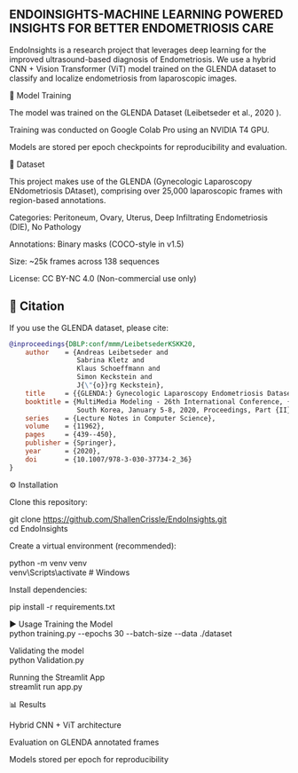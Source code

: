 ## **ENDOINSIGHTS-MACHINE LEARNING POWERED INSIGHTS FOR  BETTER ENDOMETRIOSIS  CARE**

EndoInsights is a research project that leverages deep learning for the improved ultrasound-based diagnosis of Endometriosis.
We use a hybrid CNN + Vision Transformer (ViT) model trained on the GLENDA dataset to classify and localize endometriosis from laparoscopic images.

🚀 Model Training

The model was trained on the GLENDA Dataset (Leibetseder et al., 2020
).

Training was conducted on Google Colab Pro using an NVIDIA T4 GPU.

Models are stored per epoch checkpoints for reproducibility and evaluation.

📂 Dataset

This project makes use of the GLENDA (Gynecologic Laparoscopy ENdometriosis DAtaset), comprising over 25,000 laparoscopic frames with region-based annotations.

Categories: Peritoneum, Ovary, Uterus, Deep Infiltrating Endometriosis (DIE), No Pathology

Annotations: Binary masks (COCO-style in v1.5)

Size: ~25k frames across 138 sequences

License: CC BY-NC 4.0
 (Non-commercial use only)

## 📑 Citation

If you use the GLENDA dataset, please cite:

```bibtex
@inproceedings{DBLP:conf/mmm/LeibetsederKSKK20,
    author    = {Andreas Leibetseder and
                 Sabrina Kletz and
                 Klaus Schoeffmann and
                 Simon Keckstein and
                 J{\"{o}}rg Keckstein},
    title     = {{GLENDA:} Gynecologic Laparoscopy Endometriosis Dataset},
    booktitle = {MultiMedia Modeling - 26th International Conference, {MMM} 2020, Daejeon,
                 South Korea, January 5-8, 2020, Proceedings, Part {II}},
    series    = {Lecture Notes in Computer Science},
    volume    = {11962},
    pages     = {439--450},
    publisher = {Springer},
    year      = {2020},
    doi       = {10.1007/978-3-030-37734-2_36}
}
```
⚙️ Installation

Clone this repository:

git clone https://github.com/ShallenCrissle/EndoInsights.git  
cd EndoInsights


Create a virtual environment (recommended):

python -m venv venv  
venv\Scripts\activate      # Windows


Install dependencies:

pip install -r requirements.txt


▶️ Usage
Training the Model  
python training.py --epochs 30 --batch-size  --data ./dataset

Validating the model  
python Validation.py

Running the Streamlit App  
streamlit run app.py

📊 Results

Hybrid CNN + ViT architecture

Evaluation on GLENDA annotated frames

Models stored per epoch for reproducibility

